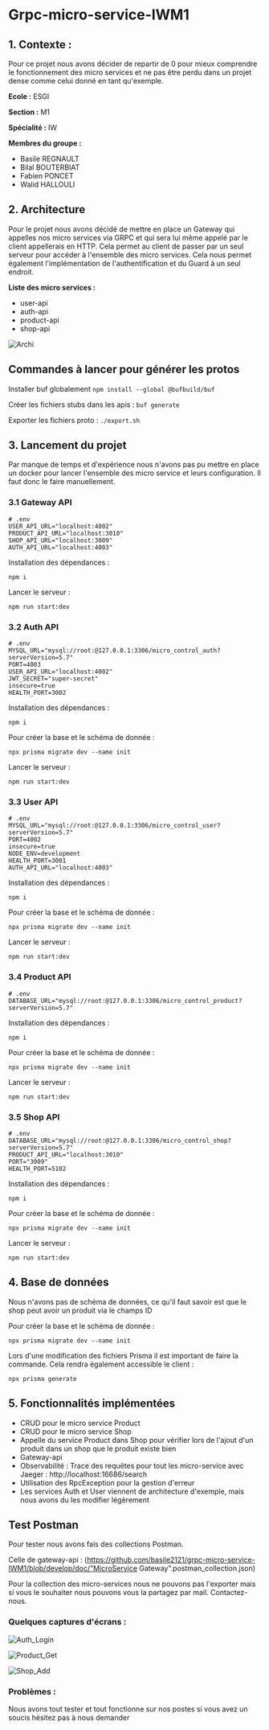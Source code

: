 # Grpc-micro-service-IWM1

## 1. Contexte : 

Pour ce projet nous avons décider de repartir de 0 pour mieux comprendre le fonctionnement des micro services et ne pas être perdu dans un projet dense comme celui donné en tant qu'exemple.

**Ecole :** ESGI

**Section :** M1

**Spécialité :** IW

**Membres du groupe :** 

- Basile REGNAULT
- Bilal BOUTERBIAT
- Fabien PONCET
- Walid HALLOULI

## 2. Architecture

Pour le projet nous avons décidé de mettre en place un Gateway qui appelles nos micro services via GRPC et qui sera lui même appelé par le client appellerais en HTTP. Cela permet au client de passer par un seul serveur pour accéder à l'ensemble des micro services. Cela nous permet également l'implémentation de l'authentification et du Guard à un seul endroit.

**Liste des micro services :** 

- user-api
- auth-api
- product-api
- shop-api

![Archi](https://github.com/basile2121/grpc-micro-service-IWM1/blob/develop/doc/architecture.png)



## Commandes à lancer pour générer les protos

Installer buf globalement
`npm install --global @bufbuild/buf`

Créer les fichiers stubs dans les apis :
`buf generate`

Exporter les fichiers proto :
`./export.sh`



## 3. Lancement du projet

Par manque de temps et d'expérience nous n'avons pas pu mettre en place un docker pour lancer l'ensemble des micro service et leurs configuration. Il faut donc le faire manuellement.

### 3.1 Gateway API

```
# .env
USER_API_URL="localhost:4002"
PRODUCT_API_URL="localhost:3010"
SHOP_API_URL="localhost:3009"
AUTH_API_URL="localhost:4003"
```

Installation des dépendances : 

```
npm i
```

Lancer le serveur : 

```
npm run start:dev
```

### 3.2 Auth API

```
# .env
MYSQL_URL="mysql://root:@127.0.0.1:3306/micro_control_auth?serverVersion=5.7"
PORT=4003
USER_API_URL="localhost:4002"
JWT_SECRET="super-secret"
insecure=true
HEALTH_PORT=3002
```

Installation des dépendances : 

```
npm i
```

Pour créer la base et le schéma de donnée :

```
npx prisma migrate dev --name init
```

Lancer le serveur : 

```
npm run start:dev
```

### 3.3 User API

```
# .env
MYSQL_URL="mysql://root:@127.0.0.1:3306/micro_control_user?serverVersion=5.7"
PORT=4002
insecure=true
NODE_ENV=development
HEALTH_PORT=3001
AUTH_API_URL="localhost:4003"
```

Installation des dépendances : 

```
npm i
```

Pour créer la base et le schéma de donnée :

```
npx prisma migrate dev --name init
```

Lancer le serveur : 

```
npm run start:dev
```

### 3.4 Product API

```
# .env
DATABASE_URL="mysql://root:@127.0.0.1:3306/micro_control_product?serverVersion=5.7"
```

Installation des dépendances : 

```
npm i
```

Pour créer la base et le schéma de donnée :

```
npx prisma migrate dev --name init
```

Lancer le serveur : 

```
npm run start:dev
```

### 3.5 Shop API

```
# .env
DATABASE_URL="mysql://root:@127.0.0.1:3306/micro_control_shop?serverVersion=5.7"
PRODUCT_API_URL="localhost:3010"
PORT="3009"
HEALTH_PORT=5102
```

Installation des dépendances : 

```
npm i
```

Pour créer la base et le schéma de donnée :

```
npx prisma migrate dev --name init
```

Lancer le serveur : 

```
npm run start:dev
```

## 4. Base de données

Nous n'avons pas de schéma de données, ce qu'il faut savoir est que le shop peut avoir un produit via le champs ID

Pour créer la base et le schéma de donnée :

```
npx prisma migrate dev --name init
```

Lors d'une modification des fichiers Prisma il est important de faire la commande. Cela rendra également accessible le client :

```
npx prisma generate
```

## 5. Fonctionnalités implémentées

- CRUD pour le micro service Product
- CRUD pour le micro service Shop
- Appelle du service Product dans Shop pour vérifier lors de l'ajout d'un produit dans un shop que le produit existe bien
- Gateway-api
- Observabilité : Trace des requêtes pour tout les micro-service avec Jaeger : http://localhost:16686/search
- Utilisation des RpcException pour la gestion d'erreur
- Les services Auth et User viennent de architecture d'exemple, mais nous avons du les modifier légèrement

## Test Postman

Pour tester nous avons fais des collections Postman. 

Celle de gateway-api : (https://github.com/basile2121/grpc-micro-service-IWM1/blob/develop/doc/"MicroService Gateway".postman_collection.json)

Pour la collection des micro-services nous ne pouvons pas l'exporter mais si vous le souhaiter nous pouvons vous la partagez par mail. Contactez-nous.

### Quelques captures d'écrans :

![Auth_Login](https://github.com/basile2121/grpc-micro-service-IWM1/blob/develop/doc/Auth_Login.png)

![Product_Get](https://github.com/basile2121/grpc-micro-service-IWM1/blob/develop/doc/Product_Get.png)

![Shop_Add](https://github.com/basile2121/grpc-micro-service-IWM1/blob/develop/doc/Shop_Add.png)

### Problèmes : 

Nous avons tout tester et tout fonctionne sur nos postes si vous avez un soucis hésitez pas à nous demander

